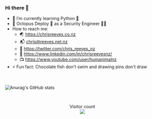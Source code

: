 ### Hi there 👋

- 🌱 I’m currently learning Python 🐍
- 👔 Octopus Deploy 🐙 as a Security Engineer 🥷🏽
- How to reach me:
     - 🌏 https://chrisreeves.co.nz
     - 📬 chris@reeves.net.nz
     - 🐥 https://twitter.com/chris_reeves_nz
     - 📝 https://www.linkedin.com/in/chrisreevesnz/
     - 📺 https://www.youtube.com/user/humanimalnz
- ⚡ Fun fact: Chocolate fish don't swim and drawing pins don't draw

<br>

![Anurag's GitHub stats](https://github-readme-stats.vercel.app/api?username=chrisreeves-&theme=gotham&show_icons=true&count_private=true)

<br>

<p align="center"> 
  Visitor count<br>
  <img src="https://profile-counter.glitch.me/sagar-viradiya/count.svg" />
</p>